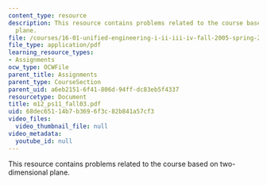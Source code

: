 ```yaml
---
content_type: resource
description: This resource contains problems related to the course based on two-dimensional
  plane.
file: /courses/16-01-unified-engineering-i-ii-iii-iv-fall-2005-spring-2006/68dec65114b7b3696f3c82b841a57cf3_m12_ps11_fall03.pdf
file_type: application/pdf
learning_resource_types:
- Assignments
ocw_type: OCWFile
parent_title: Assignments
parent_type: CourseSection
parent_uid: a6eb2151-6f41-806d-94ff-dc83eb5f4337
resourcetype: Document
title: m12_ps11_fall03.pdf
uid: 68dec651-14b7-b369-6f3c-82b841a57cf3
video_files:
  video_thumbnail_file: null
video_metadata:
  youtube_id: null
---
```

This resource contains problems related to the course based on two-dimensional plane.